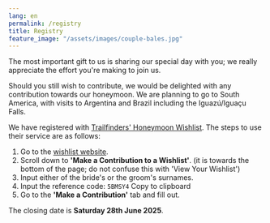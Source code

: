 ```yaml
---
lang: en
permalink: /registry
title: Registry
feature_image: "/assets/images/couple-bales.jpg"
---
```

The most important gift to us is sharing our special day with you; we really appreciate
the effort you're making to join us.

Should you still wish to contribute, we would be delighted with any contribution towards
our honeymoon. We are planning to go to South America, with visits to Argentina
and Brazil including the Iguazú/Iguaçu Falls.

We have registered with 
[Trailfinders' Honeymoon Wishlist](https://trailfinders.com/wishlist). The steps to use
their service are as follows:

1. Go to the [wishlist website](https://trailfinders.com/wishlist).
2. Scroll down to **'Make a Contribution to a Wishlist'**. (it is towards the bottom of
   the page; do not confuse this with 'View Your Wishlist')
3. Input either of the bride's or the groom's surnames.
4. Input the reference code: <span class="copiable">`5BMSY4`</span>
   <a class="button copy-code-button" style="padding-top: 0; padding-bottom: 0; margin: 0;">
   Copy to clipboard</a>
5. Go to the **'Make a Contribution'** tab and fill out.

The closing date is **Saturday 28th June 2025**.

<script src="/assets/scripts/copyToClipboard.js"></script>